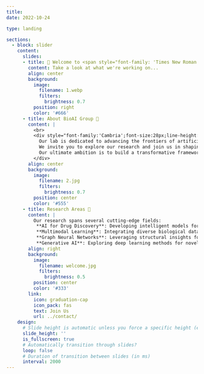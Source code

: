 ```yaml
---
title: 
date: 2022-10-24

type: landing

sections:
  - block: slider
    content:
      slides:
      - title: 👋 Welcome to <span style="font-family: 'Times New Roman', serif; font-style: italic;">BioAI</span> Lab at the School of Computer Science, Xiangtan University!
        content: Take a look at what we're working on...
        align: center
        background:
          image:
            filename: 1.webp
            filters:
              brightness: 0.7
          position: right
          color: '#666'
      - title: About BioAI Group 🧬
        content: |
          <br>
          <div style="font-family:'Cambria';font-size:28px;line-height:1.8;color:white; width: 70%; margin: 0 auto; text-align: left;">
            Our lab is dedicated to advancing the frontiers of artificial intelligence, multimodal large models, and intelligent drug discovery. <br>  
            We invite you to explore our research and join us in shaping the future of AI-driven healthcare!  <br>
            Our ultimate ambition is to build a transformative framework for end-to-end intelligent drug discovery, leveraging cutting-edge AI technologies to design and optimize therapeutic molecules.
          </div>
        align: center
        background:
          image:
            filename: 2.jpg
            filters:
              brightness: 0.7
          position: center
          color: '#555'
      - title: Research Areas 🔬
        content: |
          Our research spans several cutting-edge fields:
           **AI for Drug Discovery**: Developing intelligent models for molecular design and optimization.
           **Multimodal Learning**: Integrating diverse biological data for enhanced predictions.
           **Graph Neural Networks**: Leveraging structural insights for protein-ligand interactions.
           **Generative AI**: Exploring deep learning methods for novel molecule generation.
        align: right
        background:
          image:
            filename: welcome.jpg
            filters:
              brightness: 0.5
          position: center
          color: '#333'
        link:
          icon: graduation-cap
          icon_pack: fas
          text: Join Us
          url: ../contact/
    design:
      # Slide height is automatic unless you force a specific height (e.g. '400px')
      slide_height: ''
      is_fullscreen: true
      # Automatically transition through slides?
      loop: false
      # Duration of transition between slides (in ms)
      interval: 2000
---
```

